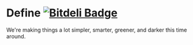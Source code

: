 Define [![Bitdeli Badge](https://d2weczhvl823v0.cloudfront.net/k2b6s9j/define/trend.png)](https://bitdeli.com/free "Bitdeli Badge")
======

We're making things a lot simpler, smarter, greener, and darker this time around.

